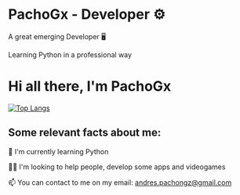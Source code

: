 
# PachoGx - Developer ⚙️

A great emerging Developer 🖥️

Learning Python in a professional way






# Hi all there, I'm PachoGx

[![Top Langs](https://github-readme-stats.vercel.app/api/top-langs/?username=PachoGx&layout=compact)](https://github.com/anuraghazra/github-readme-stats)

## Some relevant facts about me:

🧠 I'm currently learning Python

👯‍♀️ I'm looking to help people, develop some apps and videogames 

📫 You can contact to me on my email:
andres.pachongz@gmail.com



